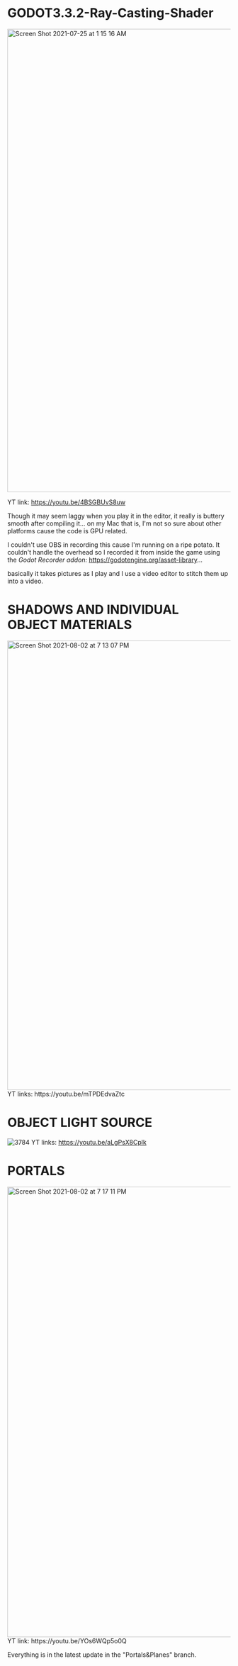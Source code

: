 # GODOT3.3.2-Ray-Casting-Shader

<img width="1045" alt="Screen Shot 2021-07-25 at 1 15 16 AM" src="https://user-images.githubusercontent.com/37253663/126878541-87689c45-8d42-487c-a2d1-344284401a0f.png">

YT link:
https://youtu.be/4BSGBUvS8uw

Though it may seem laggy when you play it in the editor, it really is buttery smooth after compiling it... on my Mac that is, I'm not so sure about other platforms cause the code is GPU related.

I couldn't use OBS in recording this cause I'm running on a ripe potato. It couldn't handle the overhead so I recorded it from inside the game using the _Godot Recorder addon:_
https://godotengine.org/asset-library...

basically it takes pictures as I play and I use a video editor to stitch them up into a video. 


# SHADOWS AND INDIVIDUAL OBJECT MATERIALS
<img width="1014" alt="Screen Shot 2021-08-02 at 7 13 07 PM" src="https://user-images.githubusercontent.com/37253663/127853068-57641b87-0d61-4ec2-b3c8-16e74894da54.png">
YT links:
https://youtu.be/mTPDEdvaZtc

# OBJECT LIGHT SOURCE
![3784](https://user-images.githubusercontent.com/37253663/127852651-96c4be89-11fa-476c-b5f9-c72f77cebc29.png)
YT links:
https://youtu.be/aLgPsX8Cplk

# PORTALS
<img width="1016" alt="Screen Shot 2021-08-02 at 7 17 11 PM" src="https://user-images.githubusercontent.com/37253663/127853498-2091d107-ebcb-4a18-9ff2-341b094d9cc5.png">
YT link:
https://youtu.be/YOs6WQp5o0Q

Everything is in the latest update in the "Portals&Planes" branch.
